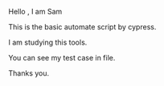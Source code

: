 Hello , I am Sam

This is the basic automate script by cypress.

I am studying this tools.

You can see my test case in file.

Thanks you.
